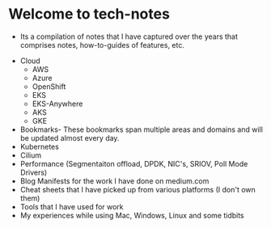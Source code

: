 # Welcome to tech-notes

- Its a compilation of notes that I have captured over the years that comprises notes, how-to-guides of features, etc.
* Cloud
    - AWS
    - Azure
    - OpenShift
    - EKS
    - EKS-Anywhere
    - AKS
    - GKE
* Bookmarks- These bookmarks span multiple areas and domains and will be updated almost every day.
* Kubernetes
* Cilium
* Performance (Segmentaiton offload, DPDK, NIC's, SRIOV, Poll Mode Drivers)
* Blog Manifests for the work I have done on medium.com
* Cheat sheets that I have picked up from various platforms (I don't own them)
* Tools that I have used for work
* My experiences while using Mac, Windows, Linux and some tidbits 